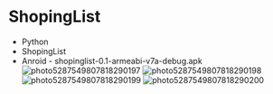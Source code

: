 
# ShopingList
- Python
- ShopingList
- Anroid - shopinglist-0.1-armeabi-v7a-debug.apk
![photo5287549807818290197](https://user-images.githubusercontent.com/25771381/131267000-b795ef34-958e-498e-a784-2943c8716ab4.jpg)
![photo5287549807818290198](https://user-images.githubusercontent.com/25771381/131267001-ef669c5a-0a56-43e0-abcd-b10ed58fe464.jpg)
![photo5287549807818290199](https://user-images.githubusercontent.com/25771381/131267003-681a52a5-bb7d-4b15-9fb4-fbfe36fb216c.jpg)
![photo5287549807818290200](https://user-images.githubusercontent.com/25771381/131267004-4b2b0802-51fb-472a-8bb9-3a290d80e170.jpg)
